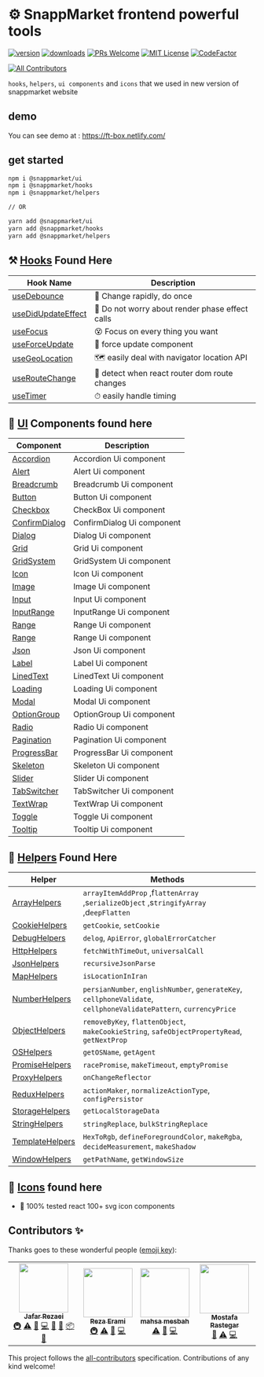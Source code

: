 # ⚙ SnappMarket frontend powerful tools
[![version](https://img.shields.io/npm/v/@snappmarket/ui.svg?style=flat-square)](https://www.npmjs.com/package/@snappmarket/ui)
[![downloads](https://img.shields.io/npm/dm/@snappmarket/ui.svg?style=flat-square)](http://www.npmtrends.com/@snappmarket/ui)
[![PRs Welcome](https://img.shields.io/badge/PRs-welcome-brightgreen.svg?style=flat-square)](http://makeapullrequest.com)
[![MIT License](https://img.shields.io/npm/l/@snappmarket/ui.svg?style=flat-square)](https://github.com/snappmarket/frontend-toolbox/tree/master/packages/useDidUpdateEffect/blob/master/LICENSE.md)
[![CodeFactor](https://www.codefactor.io/repository/github/snappmarket/frontend-toolbox/badge/develop)](https://www.codefactor.io/repository/github/snappmarket/frontend-toolbox/overview/develop)
<!-- ALL-CONTRIBUTORS-BADGE:START - Do not remove or modify this section -->
[![All Contributors](https://img.shields.io/badge/all_contributors-4-orange.svg?style=flat-square)](#contributors-)
<!-- ALL-CONTRIBUTORS-BADGE:END -->

`hooks`, `helpers`, `ui components` and `icons` that we used in new version of snappmarket website

## demo 
You can see demo at : https://ft-box.netlify.com/

## get started
```bash
npm i @snappmarket/ui
npm i @snappmarket/hooks
npm i @snappmarket/helpers

// OR 

yarn add @snappmarket/ui
yarn add @snappmarket/hooks
yarn add @snappmarket/helpers
```


## ⚒ [Hooks](https://github.com/snappmarket/frontend-toolbox/tree/master/packages/hooks) Found Here

| Hook Name                                         |  Description                                                     |
| ------------------------------------------------- | ---------------------------------------------------------------- |
| [useDebounce](https://github.com/snappmarket/frontend-toolbox/tree/master/packages/hooks/packages/useDebounce)               | 🔂 Change rapidly, do once                                                   |
| [useDidUpdateEffect](https://github.com/snappmarket/frontend-toolbox/tree/master/packages/hooks/packages/useDidUpdateEffect) | 🧵 Do not worry about render phase effect calls                             |
| [useFocus](https://github.com/snappmarket/frontend-toolbox/tree/master/packages/hooks/packages/useFocus)                     | 😵 Focus on every thing you want                                             |
| [useForceUpdate](https://github.com/snappmarket/frontend-toolbox/tree/master/packages/hooks/packages/useForceUpdate)         | 👿 force update component                                                    |
| [useGeoLocation](https://github.com/snappmarket/frontend-toolbox/tree/master/packages/hooks/packages/useGeoLocation)         | 🗺 easily deal with navigator location API                                  |
| [useRouteChange](https://github.com/snappmarket/frontend-toolbox/tree/master/packages/hooks/packages/useRouteChange)         | 🏹 detect when react router dom route changes                                |
| [useTimer](https://github.com/snappmarket/frontend-toolbox/tree/master/packages/hooks/packages/useTimer)                     | ⏱ easily handle timing                                                      |



## 💈 [UI](https://github.com/snappmarket/frontend-toolbox/tree/master/packages/ui) Components found here

| Component                                         |  Description                                                    |
| ------------------------------------------------- | --------------------------------------------------------------- |
| [Accordion](https://github.com/snappmarket/frontend-toolbox/tree/master/packages/ui/packages/Accordion)                  | Accordion Ui component        |     
| [Alert](https://github.com/snappmarket/frontend-toolbox/tree/master/packages/ui/packages/Alert)                          | Alert Ui component            | 
| [Breadcrumb](https://github.com/snappmarket/frontend-toolbox/tree/master/packages/ui/packages/Breadcrumb)                | Breadcrumb Ui component       |     
| [Button](https://github.com/snappmarket/frontend-toolbox/tree/master/packages/ui/packages/Button)                        | Button Ui component           | 
| [Checkbox](https://github.com/snappmarket/frontend-toolbox/tree/master/packages/ui/packages/CheckBox)                    | CheckBox Ui component         |     
| [ConfirmDialog](https://github.com/snappmarket/frontend-toolbox/tree/master/packages/ui/packages/ConfirmDialog)          | ConfirmDialog Ui component    |         
| [Dialog](https://github.com/snappmarket/frontend-toolbox/tree/master/packages/ui/packages/Dialog)                        | Dialog Ui component           | 
| [Grid](https://github.com/snappmarket/frontend-toolbox/tree/master/packages/ui/packages/Grid)                            | Grid Ui component             | 
| [GridSystem](https://github.com/snappmarket/frontend-toolbox/tree/master/packages/ui/packages/GridSystem)                | GridSystem Ui component       |     
| [Icon](https://github.com/snappmarket/frontend-toolbox/tree/master/packages/ui/packages/Icon)                            | Icon Ui component             | 
| [Image](https://github.com/snappmarket/frontend-toolbox/tree/master/packages/ui/packages/Image)                          | Image Ui component            | 
| [Input](https://github.com/snappmarket/frontend-toolbox/tree/master/packages/ui/packages/Input)                          | Input Ui component            | 
| [InputRange](https://github.com/snappmarket/frontend-toolbox/tree/master/packages/ui/packages/InputRange)                | InputRange Ui component       |     
| [Range](https://github.com/snappmarket/frontend-toolbox/tree/master/packages/ui/packages/Range)                          | Range Ui component            | 
| [Range](https://github.com/snappmarket/frontend-toolbox/tree/master/packages/ui/packages/Range)                          | Range Ui component            | 
| [Json](https://github.com/snappmarket/frontend-toolbox/tree/master/packages/ui/packages/Json)                            | Json Ui component             | 
| [Label](https://github.com/snappmarket/frontend-toolbox/tree/master/packages/ui/packages/Label)                          | Label Ui component            | 
| [LinedText](https://github.com/snappmarket/frontend-toolbox/tree/master/packages/ui/packages/LinedText)                  | LinedText Ui component        |     
| [Loading](https://github.com/snappmarket/frontend-toolbox/tree/master/packages/ui/packages/Loading)                      | Loading Ui component          |     
| [Modal](https://github.com/snappmarket/frontend-toolbox/tree/master/packages/ui/packages/Modal)                          | Modal Ui component            | 
| [OptionGroup](https://github.com/snappmarket/frontend-toolbox/tree/master/packages/ui/packages/OptionGroup)              | OptionGroup Ui component      |         
| [Radio](https://github.com/snappmarket/frontend-toolbox/tree/master/packages/ui/packages/Radio)                          | Radio Ui component            | 
| [Pagination](https://github.com/snappmarket/frontend-toolbox/tree/master/packages/ui/packages/Pagination)                | Pagination Ui component       |     
| [ProgressBar](https://github.com/snappmarket/frontend-toolbox/tree/master/packages/ui/packages/ProgressBar)              | ProgressBar Ui component      |         
| [Skeleton](https://github.com/snappmarket/frontend-toolbox/tree/master/packages/ui/packages/Skeleton)                    | Skeleton Ui component         |     
| [Slider](https://github.com/snappmarket/frontend-toolbox/tree/master/packages/ui/packages/Slider)                        | Slider Ui component           | 
| [TabSwitcher](https://github.com/snappmarket/frontend-toolbox/tree/master/packages/ui/packages/TabSwitcher)              | TabSwitcher Ui component      |         
| [TextWrap](https://github.com/snappmarket/frontend-toolbox/tree/master/packages/ui/packages/TextWrap)                    | TextWrap Ui component         |     
| [Toggle](https://github.com/snappmarket/frontend-toolbox/tree/master/packages/ui/packages/Toggle)                        | Toggle Ui component           | 
| [Tooltip](https://github.com/snappmarket/frontend-toolbox/tree/master/packages/ui/packages/Tooltip)                      | Tooltip Ui component          |     


## 💊 [Helpers](https://github.com/snappmarket/frontend-toolbox/tree/master/packages/helpers) Found Here

| Helper                                                                                                                | Methods |
| --------------------------------------------------------------------------------------------------------------------- | -------- | 
| [ArrayHelpers](https://github.com/snappmarket/frontend-toolbox/tree/master/packages/helpers/packages/ArrayHelpers)         | `arrayItemAddProp` ,f`lattenArray` ,s`erializeObject` ,s`tringifyArray` ,d`eepFlatten`   |
| [CookieHelpers](https://github.com/snappmarket/frontend-toolbox/tree/master/packages/helpers/packages/CookieHelpers)       | `getCookie`, `setCookie`   |  
| [DebugHelpers](https://github.com/snappmarket/frontend-toolbox/tree/master/packages/helpers/packages/DebugHelpers)         | `delog`, `ApiError`, `globalErrorCatcher`    |  
| [HttpHelpers](https://github.com/snappmarket/frontend-toolbox/tree/master/packages/helpers/packages/HttpHelpers)           | `fetchWithTimeOut`, `universalCall`   |  
| [JsonHelpers](https://github.com/snappmarket/frontend-toolbox/tree/master/packages/helpers/packages/JsonHelpers)           | `recursiveJsonParse` |  
| [MapHelpers](https://github.com/snappmarket/frontend-toolbox/tree/master/packages/helpers/packages/MapHelpers)             | `isLocationInIran`    | 
| [NumberHelpers](https://github.com/snappmarket/frontend-toolbox/tree/master/packages/helpers/packages/NumberHelpers)       | `persianNumber`, `englishNumber`, `generateKey`, `cellphoneValidate`, `cellphoneValidatePattern`, `currencyPrice`  | 
| [ObjectHelpers](https://github.com/snappmarket/frontend-toolbox/tree/master/packages/helpers/packages/ObjectHelpers)       | `removeByKey`, `flattenObject`, `makeCookieString`, `safeObjectPropertyRead`, `getNextProp`   | 
| [OSHelpers](https://github.com/snappmarket/frontend-toolbox/tree/master/packages/helpers/packages/OSHelpers)               | `getOSName`, `getAgent` | 
| [PromiseHelpers](https://github.com/snappmarket/frontend-toolbox/tree/master/packages/helpers/packages/PromiseHelpers)     | `racePromise`, `makeTimeout`, `emptyPromise`  | 
| [ProxyHelpers](https://github.com/snappmarket/frontend-toolbox/tree/master/packages/helpers/packages/ProxyHelpers)         | `onChangeReflector` | 
| [ReduxHelpers](https://github.com/snappmarket/frontend-toolbox/tree/master/packages/helpers/packages/ReduxHelpers)         | `actionMaker`, `normalizeActionType`, `configPersistor`   | 
| [StorageHelpers](https://github.com/snappmarket/frontend-toolbox/tree/master/packages/helpers/packages/StorageHelpers)     | `getLocalStorageData` |  
| [StringHelpers](https://github.com/snappmarket/frontend-toolbox/tree/master/packages/helpers/packages/StringHelpers)       | `stringReplace`, `bulkStringReplace` | 
| [TemplateHelpers](https://github.com/snappmarket/frontend-toolbox/tree/master/packages/helpers/packages/TemplateHelpers)   | `HexToRgb`, `defineForegroundColor`, `makeRgba`, `decideMeasurement`, `makeShadow`  | 
| [WindowHelpers](https://github.com/snappmarket/frontend-toolbox/tree/master/packages/helpers/packages/WindowHelpers)       | `getPathName`, `getWindowSize`    | 


## 💎 [Icons](https://github.com/snappmarket/frontend-toolbox/tree/master/packages/icons) found here

- 💯 100% tested react 100+ svg icon components


## Contributors ✨

Thanks goes to these wonderful people ([emoji key](https://allcontributors.org/docs/en/emoji-key)):

<!-- ALL-CONTRIBUTORS-LIST:START - Do not remove or modify this section -->
<!-- prettier-ignore-start -->
<!-- markdownlint-disable -->
<table>
  <tr>
    <td align="center"><a href="http://sayjeyhi.com"><img src="https://avatars1.githubusercontent.com/u/6254009?v=4" width="100px;" alt=""/><br /><sub><b>Jafar Rezaei</b></sub></a><br /><a href="#infra-sayjeyhi" title="Infrastructure (Hosting, Build-Tools, etc)">🚇</a> <a href="https://github.com/snappmarket/frontend-toolbox/commits?author=sayjeyhi" title="Tests">⚠️</a> <a href="https://github.com/snappmarket/frontend-toolbox/commits?author=sayjeyhi" title="Documentation">📖</a> <a href="https://github.com/snappmarket/frontend-toolbox/commits?author=sayjeyhi" title="Code">💻</a> <a href="#ideas-sayjeyhi" title="Ideas, Planning, & Feedback">🤔</a> <a href="#maintenance-sayjeyhi" title="Maintenance">🚧</a> <a href="#platform-sayjeyhi" title="Packaging/porting to new platform">📦</a> <a href="https://github.com/snappmarket/frontend-toolbox/pulls?q=is%3Apr+reviewed-by%3Asayjeyhi" title="Reviewed Pull Requests">👀</a></td>
    <td align="center"><a href="http://erami.name"><img src="https://avatars1.githubusercontent.com/u/29011692?v=4" width="100px;" alt=""/><br /><sub><b>Reza Erami</b></sub></a><br /><a href="#infra-rezaerami" title="Infrastructure (Hosting, Build-Tools, etc)">🚇</a> <a href="https://github.com/snappmarket/frontend-toolbox/commits?author=rezaerami" title="Tests">⚠️</a> <a href="https://github.com/snappmarket/frontend-toolbox/commits?author=rezaerami" title="Documentation">📖</a> <a href="https://github.com/snappmarket/frontend-toolbox/commits?author=rezaerami" title="Code">💻</a></td>
    <td align="center"><a href="https://github.com/mesbah68"><img src="https://avatars2.githubusercontent.com/u/21215334?v=4" width="100px;" alt=""/><br /><sub><b>mahsa mesbah</b></sub></a><br /><a href="https://github.com/snappmarket/frontend-toolbox/commits?author=mesbah68" title="Tests">⚠️</a> <a href="https://github.com/snappmarket/frontend-toolbox/commits?author=mesbah68" title="Documentation">📖</a> <a href="https://github.com/snappmarket/frontend-toolbox/commits?author=mesbah68" title="Code">💻</a></td>
    <td align="center"><a href="https://github.com/MostafaRastegar"><img src="https://avatars2.githubusercontent.com/u/13585454?v=4" width="100px;" alt=""/><br /><sub><b>Mostafa Rastegar</b></sub></a><br /><a href="#ideas-MostafaRastegar" title="Ideas, Planning, & Feedback">🤔</a> <a href="https://github.com/snappmarket/frontend-toolbox/commits?author=MostafaRastegar" title="Tests">⚠️</a> <a href="https://github.com/snappmarket/frontend-toolbox/commits?author=MostafaRastegar" title="Code">💻</a></td>
  </tr>
</table>

<!-- markdownlint-enable -->
<!-- prettier-ignore-end -->
<!-- ALL-CONTRIBUTORS-LIST:END -->

This project follows the [all-contributors](https://github.com/all-contributors/all-contributors) specification. Contributions of any kind welcome!
